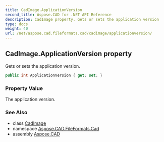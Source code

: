 ```yaml
---
title: CadImage.ApplicationVersion
second_title: Aspose.CAD for .NET API Reference
description: CadImage property. Gets or sets the application version
type: docs
weight: 40
url: /net/aspose.cad.fileformats.cad/cadimage/applicationversion/
---
```

## CadImage.ApplicationVersion property

Gets or sets the application version.

```csharp
public int ApplicationVersion { get; set; }
```

### Property Value

The application version.

### See Also

* class [CadImage](../)
* namespace [Aspose.CAD.FileFormats.Cad](../../cadimage/)
* assembly [Aspose.CAD](../../../)


